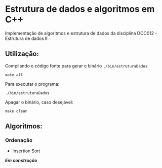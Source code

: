# Estrutura de dados e algoritmos em C++

Implementação de algoritmos e estrutura de dados da disciplina DCC012 - Estrutura de dados II

## Utilização:

Compilando o código fonte para gerar o binário `./bin/estruturaDados`:

`make all`

Para executar o programa:

`./bin/estruturaDados`

Apagar o binário, caso desejável:

`make clean`

## Algoritmos:

### Ordenação

*  Insertion Sort

***Em construção***
